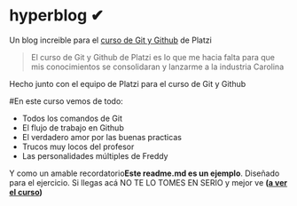 # hyperblog ✔
Un blog increible para el [curso de Git y Github](http://https://platzi.com/@csalazar28/ "curso de Git y Github") de Platzi

>El curso de Git y Github de Platzi es lo que me hacia falta para que mis conocimientos se consolidaran y lanzarme a la industria
>Carolina

Hecho junto con el equipo de Platzi para el curso de Git y Github

#En este curso vemos de todo:
- Todos los comandos de Git
- El flujo de trabajo en Github
- El verdadero amor por las buenas practicas
- Trucos muy locos del profesor
- Las personalidades múltiples de Freddy

Y como un amable recordatorio**Este readme.md es un ejemplo**. Diseñado para el ejercicio. Si llegas acá NO TE LO TOMES EN SERIO y mejor ve **([a ver el curso](http://https://platzi.com/clases/1557-git-github/ "a ver"))**
